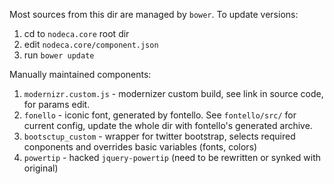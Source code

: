 Most sources from this dir are managed by `bower`. To update versions:

1. cd to `nodeca.core` root dir
2. edit `nodeca.core/component.json`
3. run `bower update`

Manually maintained components:

1. `modernizr.custom.js` - modernizer custom build, see link in source code,
   for params edit.
2. `fonello` - iconic font, generated by fontello. See `fontello/src/` for
   current config, update the whole dir with fontello's generated archive.
3. `bootsctup_custom` - wrapper for twitter bootstrap, selects required conponents
   and overrides basic variables (fonts, colors)
4. `powertip` - hacked `jquery-powertip` (need to be rewritten or synked with
   original)
